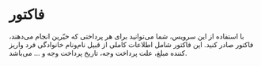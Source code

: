 # فاکتور

با استفاده از این سرویس، شما می‌توانید برای هر پرداختی که خیّرین انجام می‌دهند، فاکتور صادر کنید. این فاکتور شامل اطلاعات کاملی از قبیل نام‌و‌نام خانوادگی فرد واریز کننده مبلغ، علت پرداخت وجه، تاریخ پرداخت وجه و ... می‌باشد. 

<div class="box-end">
</div>
